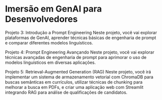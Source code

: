 # Imersão em GenAI para Desenvolvedores

Projeto 3: Introdução a Prompt Engineering
Neste projeto, você vai explorar plataformas de GenAI, aprender técnicas
básicas de engenharia de prompt e comparar diferentes modelos linguísticos.

Projeto 4: Prompt Engineering Avançando
Neste projeto, você vai explorar técnicas avançadas de engenharia de
prompt para aprimorar o uso de modelos linguísticos em diversas aplicações.

Projeto 5: Retrieval-Augmented Generation (RAG)
Neste projeto, você irá implementar um sistema de armazenamento vetorial com ChromaDB para buscas semânticas em currículos, utilizar técnicas de chunking para melhorar a busca em PDFs, e criar uma aplicação web com Streamlit integrando RAG para análise de qualificações de candidatos.

